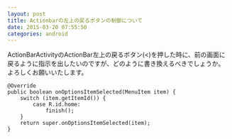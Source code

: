```yaml
---
layout: post
title: Actionbarの左上の戻るボタンの制御について
date: 2015-03-20 07:55:50
categories: android
---
```

<!-- {% raw %} -->
<p>ActionBarActivityのActionBar左上の戻るボタン(&lt;)を押した時に、前の画面に戻るように指示を出したいのですが、どのように書き換えるべきでしょうか。 <br>
よろしくお願いいたします。 </p>

<pre><code>@Override 
public boolean onOptionsItemSelected(MenuItem item) { 
    switch (item.getItemId()) { 
        case R.id.home: 
            finish(); 
    } 
    return super.onOptionsItemSelected(item); 
}
</code></pre>
<!-- {% endraw %} -->
